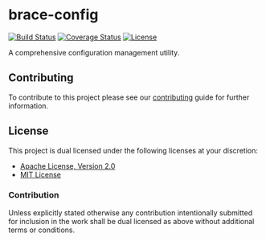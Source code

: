 # brace-config

[![Build Status][build-badge]][build-badge-url]
[![Coverage Status][coverage-badge]][coverage-badge-url]
[![License][license-badge]][license-badge-url]

A comprehensive configuration management utility.

## Contributing

To contribute to this project please see our [contributing][contribute-url]
guide for further information.

## License

This project is dual licensed under the following licenses at your discretion:

- [Apache License, Version 2.0](LICENSE-APACHE)
- [MIT License](LICENSE-MIT)

### Contribution

Unless explicitly stated otherwise any contribution intentionally submitted for
inclusion in the work shall be dual licensed as above without additional terms
or conditions.

[build-badge]: https://img.shields.io/github/workflow/status/brace-rs/brace-config/CI/master
[build-badge-url]: https://github.com/brace-rs/brace-config/actions?query=workflow%3ACI
[coverage-badge]: https://img.shields.io/codecov/c/github/brace-rs/brace-config/master
[coverage-badge-url]: https://codecov.io/gh/brace-rs/brace-config
[license-badge]: https://img.shields.io/badge/license-MIT%20OR%20Apache%202.0-blue.svg
[license-badge-url]: https://github.com/brace-rs/brace-config#license
[contribute-url]: https://github.com/brace-rs/brace-config/blob/master/CONTRIBUTING.md
